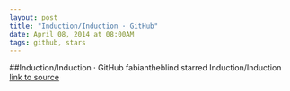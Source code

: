 ```yaml
---
layout: post
title: "Induction/Induction · GitHub"
date: April 08, 2014 at 08:00AM
tags: github, stars
---
```

##Induction/Induction · GitHub
fabiantheblind starred Induction/Induction
[link to source](http://ift.tt/xlUjQi) 
